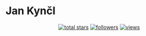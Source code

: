 # Jan Kynčl

<!-- Social badges section -->
<p align="center">
  <a href="https://github.com/kynclja?tab=repositories&sort=stargazers">
    <img alt="total stars" title="Total stars on GitHub" src="https://custom-icon-badges.demolab.com/github/stars/kynclja?color=CE4632&style=for-the-badge&labelColor=E15C47&logo=star"/></a>
  <a href="https://github.com/kynclja?tab=followers">
    <img alt="followers" title="Follow me on Github" src="https://custom-icon-badges.demolab.com/github/followers/kynclja?color=F75C7E&labelColor=E73542&style=for-the-badge&logo=person-add&label=Follow&logoColor=white"/></a>
<!--   7B1A21 -->
  <a href="https://github.com/kynclja/Simple-View-Counter">
     <img alt="views" title="GitHub profile views" src="https://freshidea.com/jonah/app/kynclja-profile-views"/></a>
<!--   FD4710 -->
</p>
